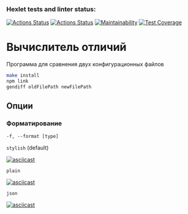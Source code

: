 ### Hexlet tests and linter status:
[![Actions Status](https://github.com/dsgnfox/frontend-project-lvl2/workflows/hexlet-check/badge.svg)](https://github.com/dsgnfox/frontend-project-lvl2/actions)
[![Actions Status](https://github.com/dsgnfox/frontend-project-lvl2/workflows/Node_CI/badge.svg)](https://github.com/dsgnfox/frontend-project-lvl2/actions//workflows/CI.yml)
[![Maintainability](https://api.codeclimate.com/v1/badges/5c6d5b1c86c1ebcacd7c/maintainability)](https://codeclimate.com/github/dsgnfox/frontend-project-lvl2/maintainability)
[![Test Coverage](https://api.codeclimate.com/v1/badges/5c6d5b1c86c1ebcacd7c/test_coverage)](https://codeclimate.com/github/dsgnfox/frontend-project-lvl2/test_coverage)

# Вычислитель отличий
Программа для сравнения двух конфигурационных файлов
```bash
make install
npm link
gendiff oldFilePath newFilePath
```

## Опции
### Форматирование
`-f, --format [type]`


`stylish` (default)

[![asciicast](https://asciinema.org/a/8rzXBkslISFnaryj9bMQHysjK.svg)](https://asciinema.org/a/8rzXBkslISFnaryj9bMQHysjK)


`plain`

[![asciicast](https://asciinema.org/a/j2AZWd7Gca5PX17WAgMYGcdKP.svg)](https://asciinema.org/a/j2AZWd7Gca5PX17WAgMYGcdKP)

`json`

[![asciicast](https://asciinema.org/a/id63v1U0m6dfe6FPLQ5caKLuA.svg)](https://asciinema.org/a/id63v1U0m6dfe6FPLQ5caKLuA)
